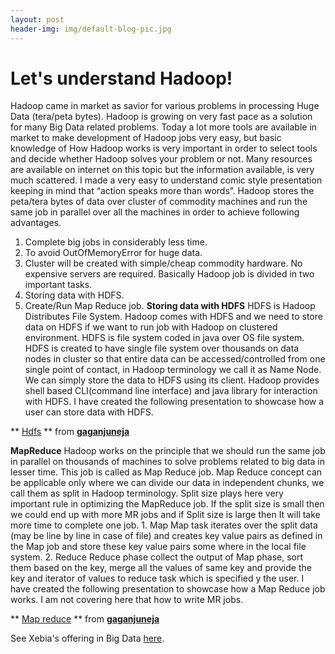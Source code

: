 ```yaml
---
layout: post
header-img: img/default-blog-pic.jpg
---
```


# Let's understand Hadoop!

Hadoop came in market as savior for various problems in processing Huge Data (tera/peta bytes). Hadoop is growing on very fast pace as a solution for many Big Data related problems. Today a lot more tools are available in market to make development of Hadoop jobs very easy, but basic knowledge of How Hadoop works is very important in order to select tools and decide whether Hadoop solves your problem or not. Many resources are available on internet on this topic but the information available, is very much scattered. I made a very easy to understand comic style presentation keeping in mind that “action speaks more than words”.  Hadoop stores the peta/tera bytes of data over cluster of commodity machines and run the same job in parallel over all the machines in order to achieve following advantages. 

  1. Complete big jobs in considerably less time. 
  2. To avoid OutOfMemoryError for huge data. 
  3. Cluster will be created with simple/cheap commodity hardware. No expensive servers are required. 
Basically Hadoop job is divided in two important tasks. 
  1. Storing data with HDFS. 
  2. Create/Run Map Reduce job. 
**Storing data with HDFS** HDFS is Hadoop Distributes File System. Hadoop comes with HDFS and we need to store data on HDFS if we want to run job with Hadoop on clustered environment. HDFS is file system coded in java over OS file system. HDFS is created to have single file system over thousands on data nodes in cluster so that entire data can be accessed/controlled from one single point of contact, in Hadoop terminology we call it as Name Node. We can simply store the data to HDFS using its client. Hadoop provides shell based CLI(command line interface) and java library for interaction with HDFS. I have created the following presentation to showcase how a user can store data with HDFS. 

** [Hdfs](https://www.slideshare.net/gaganjuneja/hdfs-15568286) ** from **[gaganjuneja](http://www.slideshare.net/gaganjuneja)**

**MapReduce** Hadoop works on the principle that we should run the same job in parallel on thousands of machines to solve problems related to big data in lesser time. This job is called as Map Reduce job. Map Reduce concept can be applicable only where we can divide our data in independent chunks, we call them as split in Hadoop terminology. Split size plays here very important rule in optimizing the MapReduce job. If the split size is small then we could end up with more MR jobs and if Split size is large then It will take more time to complete one job. 1\. Map Map task iterates over the split data (may be line by line in case of file) and creates key value pairs as defined in the Map job and store these key value pairs some where in the local file system. 2\. Reduce Reduce phase collect the output of Map phase, sort them based on the key, merge all the values of same key and provide the key and iterator of values to reduce task which is specified y the user. I have created the following presentation to showcase how a Map Reduce job works. I am not covering here that how to write MR jobs. 

** [Map reduce](https://www.slideshare.net/gaganjuneja/map-reduce-15569921) ** from **[gaganjuneja](http://www.slideshare.net/gaganjuneja)**

See Xebia's offering in Big Data [here](http://www.xebia.in/big-data-solutions.html).